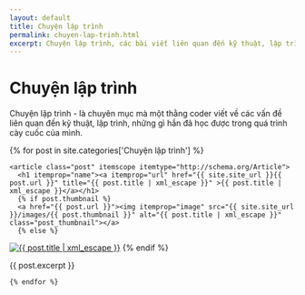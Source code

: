 ```yaml
---
layout: default
title: Chuyện lập trình
permalink: chuyen-lap-trinh.html
excerpt: Chuyện lập trình, các bài viết liên quan đến kỹ thuật, lập trình, các vấn đề công nghệ, thủ thuật dành cho các bạn lập trình viên
---
```


<div id="index">
  <div class="category_detail">
    <h1>Chuyện lập trình</h1>
    <p>Chuyện lập trình - là chuyên mục mà một thằng coder viết về các vấn đề liên quan đến kỹ thuật, lập trình, những gì hắn đã học được trong quá trình cày cuốc của mình.</p>
  </div>
    {% for post in site.categories['Chuyện lập trình'] %}

    <article class="post" itemscope itemtype="http://schema.org/Article">
      <h1 itemprop="name"><a itemprop="url" href="{{ site.site_url }}{{ post.url }}" title="{{ post.title | xml_escape }}" >{{ post.title | xml_escape }}</a></h1>
      {% if post.thumbnail %}
      <a href="{{ post.url }}"><img itemprop="image" src="{{ site.site_url }}/images/{{ post.thumbnail }}" alt="{{ post.title | xml_escape }}" class="post_thumbnail"></a>
      {% else %}
  <a href="{{ post.url }}"><img itemprop="image" src="{{ site.site_url }}/images/thumbnail_default.png" alt="{{ post.title  | xml_escape }}" class="post_thumbnail"></a>
      {% endif %}
      <div class="excerpt" itemprop="description">
        {{ post.excerpt }}
      </div>
      <div class="clear"></div>
    </article>

    {% endfor %}

</div>



